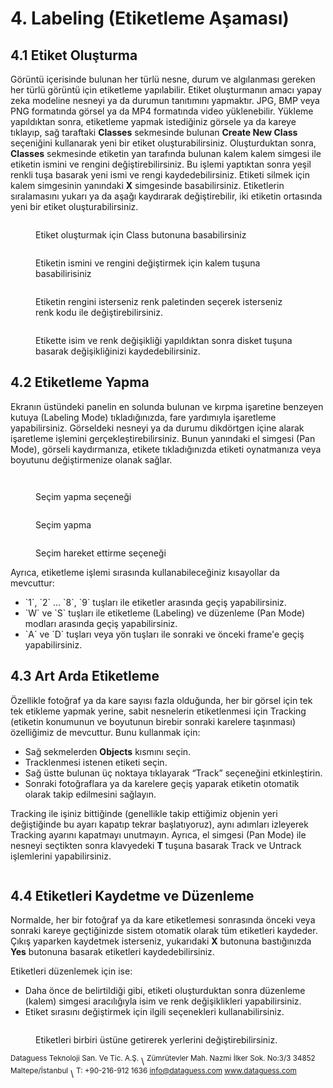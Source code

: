 # 4. Labeling (Etiketleme Aşaması)

## 4.1 Etiket Oluşturma

Görüntü içerisinde bulunan her türlü nesne, durum ve algılanması gereken her türlü görüntü için etiketleme yapılabilir. Etiket oluşturmanın amacı yapay zeka modeline nesneyi ya da durumun tanıtımını yapmaktır. JPG, BMP veya PNG formatında görsel ya da MP4 formatında video yüklenebilir. Yükleme yapıldıktan sonra, etiketleme yapmak istediğiniz görsele ya da kareye tıklayıp, sağ taraftaki **Classes** sekmesinde bulunan **Create New Class** seçeniğini kullanarak yeni bir etiket oluşturabilirsiniz. Oluşturduktan sonra, **Classes** sekmesinde etiketin yan tarafında bulunan kalem kalem simgesi ile etiketin ismini ve rengini değiştirebilirsiniz. Bu işlemi yaptıktan sonra yeşil renkli tuşa basarak yeni ismi ve rengi kaydedebilirsiniz. Etiketi silmek için kalem simgesinin yanındaki **X** simgesinde basabilirsiniz. Etiketlerin sıralamasını yukarı ya da aşağı kaydırarak değiştirebilir, iki etiketin ortasında yeni bir etiket oluşturabilirsiniz.

<figure><img src=".gitbook/assets/Ekran Resmi 2025-07-03 14.19.55.png" alt=""><figcaption><p>Etiket oluşturmak için Class butonuna basabilirsiniz</p></figcaption></figure>

<figure><img src=".gitbook/assets/kalem.png" alt=""><figcaption><p>Etiketin ismini ve rengini değiştirmek için kalem tuşuna basabilirisiniz</p></figcaption></figure>

<figure><img src=".gitbook/assets/Ekran Resmi 2025-06-23 13.32.12 (3).png" alt=""><figcaption><p>Etiketin rengini isterseniz renk paletinden seçerek isterseniz renk kodu ile değiştirebilirsiniz.</p></figcaption></figure>

<figure><img src=".gitbook/assets/kaydet.png" alt=""><figcaption><p>Etikette isim ve renk değişikliği yapıldıktan sonra disket tuşuna basarak değişikliğinizi kaydedebilirsiniz.</p></figcaption></figure>

## 4.2 Etiketleme Yapma

Ekranın üstündeki panelin en solunda bulunan ve kırpma işaretine benzeyen kutuya (Labeling Mode) tıkladığınızda, fare yardımıyla işaretleme yapabilirsiniz. Görseldeki nesneyi ya da durumu dikdörtgen içine alarak işaretleme işlemini gerçekleştirebilirsiniz. Bunun yanındaki el simgesi (Pan Mode), görseli kaydırmanıza, etikete tıkladığınızda etiketi oynatmanıza veya boyutunu değiştirmenize olanak sağlar.

<figure><img src=".gitbook/assets/image.png" alt=""><figcaption></figcaption></figure>

<figure><img src=".gitbook/assets/7 (1).jpg" alt=""><figcaption><p>Seçim yapma seçeneği</p></figcaption></figure>

<figure><img src=".gitbook/assets/8 (1).jpg" alt=""><figcaption><p>Seçim yapma</p></figcaption></figure>

<figure><img src=".gitbook/assets/6 (3).jpg" alt=""><figcaption><p>Seçim hareket ettirme seçeneği</p></figcaption></figure>

Ayrıca, etiketleme işlemi sırasında kullanabileceğiniz kısayollar da mevcuttur:

* \`1\`, \`2\` ... \`8\`, \`9\` tuşları ile etiketler arasında geçiş yapabilirsiniz.
* \`W\` ve \`S\` tuşları ile etiketleme (Labeling) ve düzenleme (Pan Mode) modları arasında geçiş yapabilirsiniz.
* \`A\` ve \`D\` tuşları veya yön tuşları ile sonraki ve önceki frame'e geçiş yapabilirsiniz.

## 4.3 Art Arda Etiketleme

Özellikle fotoğraf ya da kare sayısı fazla olduğunda, her bir görsel için tek tek etikleme yapmak yerine, sabit nesnelerin etiketlenmesi için Tracking (etiketin konumunun ve boyutunun birebir sonraki karelere taşınması) özelliğimiz de mevcuttur. Bunu kullanmak için:

* Sağ sekmelerden **Objects** kısmını seçin.
* Tracklenmesi istenen etiketi seçin.
* Sağ üstte bulunan üç noktaya tıklayarak “Track” seçeneğini etkinleştirin.
* Sonraki fotoğraflara ya da karelere geçiş yaparak etiketin otomatik olarak takip edilmesini sağlayın.

Tracking ile işiniz bittiğinde (genellikle takip ettiğimiz objenin yeri değiştiğinde bu ayarı kapatıp tekrar başlatıyoruz), aynı adımları izleyerek Tracking ayarını kapatmayı unutmayın. Ayrıca, el simgesi (Pan Mode) ile nesneyi seçtikten sonra klavyedeki **T** tuşuna basarak Track ve Untrack işlemlerini yapabilirsiniz.

<figure><img src=".gitbook/assets/image (47).png" alt=""><figcaption></figcaption></figure>

## 4.4 Etiketleri Kaydetme ve Düzenleme

Normalde, her bir fotoğraf ya da kare etiketlemesi sonrasında önceki veya sonraki kareye geçtiğinizde sistem otomatik olarak tüm etiketleri kaydeder. Çıkış yaparken kaydetmek isterseniz, yukarıdaki **X** butonuna bastığınızda **Yes** butonuna basarak etiketleri kaydedebilirsiniz.

Etiketleri düzenlemek için ise:

* Daha önce de belirtildiği gibi, etiketi oluşturduktan sonra düzenleme (kalem) simgesi aracılığıyla isim ve renk değişiklikleri yapabilirsiniz.
* Etiket sırasını değiştirmek için ilgili seçenekleri kullanabilirsiniz.

<figure><img src=".gitbook/assets/Ekran Resmi 2025-07-03 11.46.19.png" alt=""><figcaption><p>Etiketleri birbiri üstüne getirerek yerlerini değiştirebilirsiniz.</p></figcaption></figure>

<sup>Dataguess Teknoloji San. Ve Tic. A.Ş.</sup>\ <sup>Zümrütevler Mah. Nazmi İlker Sok. No:3/3 34852 Maltepe/İstanbul</sup>\ <sup>T: +90-216-912 1636 info@dataguess.com www.dataguess.com</sup>
